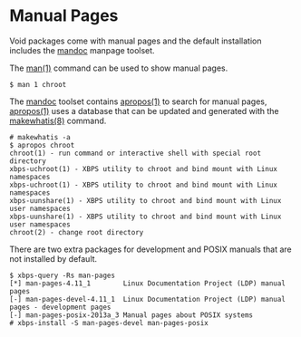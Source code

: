 # Manual Pages

Void packages come with manual pages and the default installation includes the
[mandoc](http://mandoc.bsd.lv/) manpage toolset.

The [man(1)](https://man.voidlinux.org/man.1) command can be used to show manual
pages.

```
$ man 1 chroot
```

The [mandoc](http://mandoc.bsd.lv/) toolset contains
[apropos(1)](https://man.voidlinux.org/apropos.1) to search for manual pages,
[apropos(1)](https://man.voidlinux.org/apropos.1) uses a database that can be
updated and generated with the
[makewhatis(8)](https://man.voidlinux.org/makewhatis.8) command.

```
# makewhatis -a
$ apropos chroot
chroot(1) - run command or interactive shell with special root directory
xbps-uchroot(1) - XBPS utility to chroot and bind mount with Linux namespaces
xbps-uchroot(1) - XBPS utility to chroot and bind mount with Linux namespaces
xbps-uunshare(1) - XBPS utility to chroot and bind mount with Linux user namespaces
xbps-uunshare(1) - XBPS utility to chroot and bind mount with Linux user namespaces
chroot(2) - change root directory
```

There are two extra packages for development and POSIX manuals that are not
installed by default.

```
$ xbps-query -Rs man-pages
[*] man-pages-4.11_1        Linux Documentation Project (LDP) manual pages
[-] man-pages-devel-4.11_1  Linux Documentation Project (LDP) manual pages - development pages
[-] man-pages-posix-2013a_3 Manual pages about POSIX systems
# xbps-install -S man-pages-devel man-pages-posix
```
